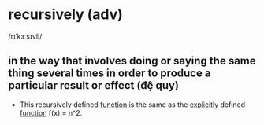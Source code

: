 # recursively (adv)

/rɪˈkɜːsɪvli/

## in the way that involves doing or saying the same thing several times in order to produce a particular result or effect (đệ quy)

- This recursively defined [function](function-n.md#a-relation-from-a-set-into-another-set-hàm-hàm-số) is the same as the [explicitly](explicitly-adv.md#clearly-or-directly-so-that-the-meaning-is-easy-to-understand-rõ-ràng-tường-minh) defined [function](function-n.md#a-relation-from-a-set-into-another-set-hàm-hàm-số) f(x) = n^2.